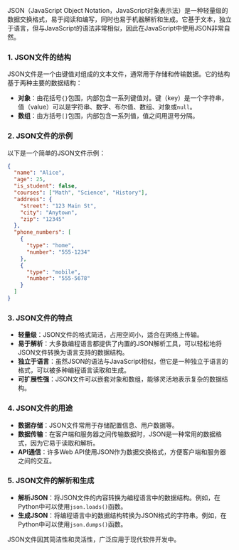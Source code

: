 JSON（JavaScript Object Notation，JavaScript对象表示法）是一种轻量级的数据交换格式，易于阅读和编写，同时也易于机器解析和生成。它基于文本，独立于语言，但与JavaScript的语法非常相似，因此在JavaScript中使用JSON非常自然。

### **1. JSON文件的结构**
JSON文件是一个由键值对组成的文本文件，通常用于存储和传输数据。它的结构基于两种主要的数据结构：
- **对象**：由花括号`{}`包围，内部包含一系列键值对。键（key）是一个字符串，值（value）可以是字符串、数字、布尔值、数组、对象或`null`。
- **数组**：由方括号`[]`包围，内部包含一系列值，值之间用逗号分隔。

### **2. JSON文件的示例**
以下是一个简单的JSON文件示例：

```json
{
  "name": "Alice",
  "age": 25,
  "is_student": false,
  "courses": ["Math", "Science", "History"],
  "address": {
    "street": "123 Main St",
    "city": "Anytown",
    "zip": "12345"
  },
  "phone_numbers": [
    {
      "type": "home",
      "number": "555-1234"
    },
    {
      "type": "mobile",
      "number": "555-5678"
    }
  ]
}
```

### **3. JSON文件的特点**
- **轻量级**：JSON文件的格式简洁，占用空间小，适合在网络上传输。
- **易于解析**：大多数编程语言都提供了内置的JSON解析工具，可以轻松地将JSON文件转换为语言支持的数据结构。
- **独立于语言**：虽然JSON的语法与JavaScript相似，但它是一种独立于语言的格式，可以被多种编程语言读取和生成。
- **可扩展性强**：JSON文件可以嵌套对象和数组，能够灵活地表示复杂的数据结构。

### **4. JSON文件的用途**
- **数据存储**：JSON文件常用于存储配置信息、用户数据等。
- **数据传输**：在客户端和服务器之间传输数据时，JSON是一种常用的数据格式，因为它易于读取和解析。
- **API通信**：许多Web API使用JSON作为数据交换格式，方便客户端和服务器之间的交互。

### **5. JSON文件的解析和生成**
- **解析JSON**：将JSON文件的内容转换为编程语言中的数据结构。例如，在Python中可以使用`json.loads()`函数。
- **生成JSON**：将编程语言中的数据结构转换为JSON格式的字符串。例如，在Python中可以使用`json.dumps()`函数。

JSON文件因其简洁性和灵活性，广泛应用于现代软件开发中。